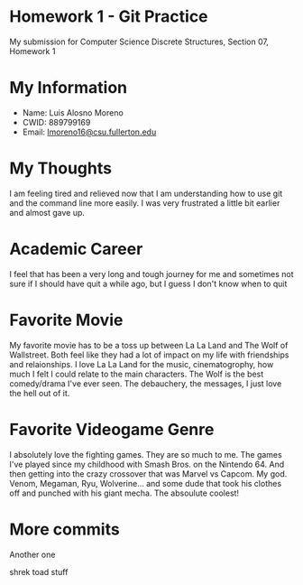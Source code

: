# Homework 1 - Git Practice

My submission for Computer Science Discrete Structures, Section 07, Homework 1

# My Information

* Name: Luis Alosno Moreno
* CWID: 889799169
* Email: lmoreno16@csu.fullerton.edu
# My Thoughts
I am feeling tired and relieved now that I am understanding how to use git and the command line more easily. I was very frustrated a little bit earlier and almost gave up.
# Academic Career
I feel that has been a very long and tough journey for me and sometimes not sure if I should have quit a while ago, but I guess I don't know when to quit
# Favorite Movie
My favorite movie has to be a toss up between La La Land and The Wolf of Wallstreet. Both feel like they had a lot of impact on my life with friendships and relaionships. I love La La Land for the music, cinematogrophy, how much I felt I could relate to the main characters. The Wolf is the best comedy/drama I've ever seen. The debauchery, the messages, I just love the hell out of it.
# Favorite Videogame Genre
I absolutely love the fighting games. They are so much to me. The games I've played since my childhood with Smash Bros. on the Nintendo 64. And then getting into the crazy crossover that was Marvel vs Capcom. My god. Venom, Megaman, Ryu, Wolverine... and some dude that took his clothes off and punched with his giant mecha. The absoulute coolest!
# More commits
Another one

shrek
toad
stuff
